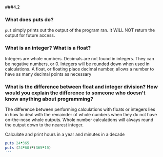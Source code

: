 
###4.2 
### What does puts do?
`put` simply prints out the output of the program ran. It WILL NOT return the output for future access. 

### What is an integer? What is a float?
Integers are whole numbers. Decimals are not found in integers. They can be negative numbers, or 0. Integers will be rounded down when used in calculations. A float, or floating place decimal number, allows a number to have as many decimal points as necessary

### What is the difference between float and integer division? How would you explain the difference to someone who doesn't know anything about programming?
The difference between performing calculations with floats or integers lies in how to deal with the remainder of whole numbers when they do not have on-the-nose whole outputs. Whole number calculations will always round the output down to the nearest integer. 

Calculate and print hours in a year and minutes in a decade
```ruby
puts 24*365
puts (24*60)*(365*10)
'''